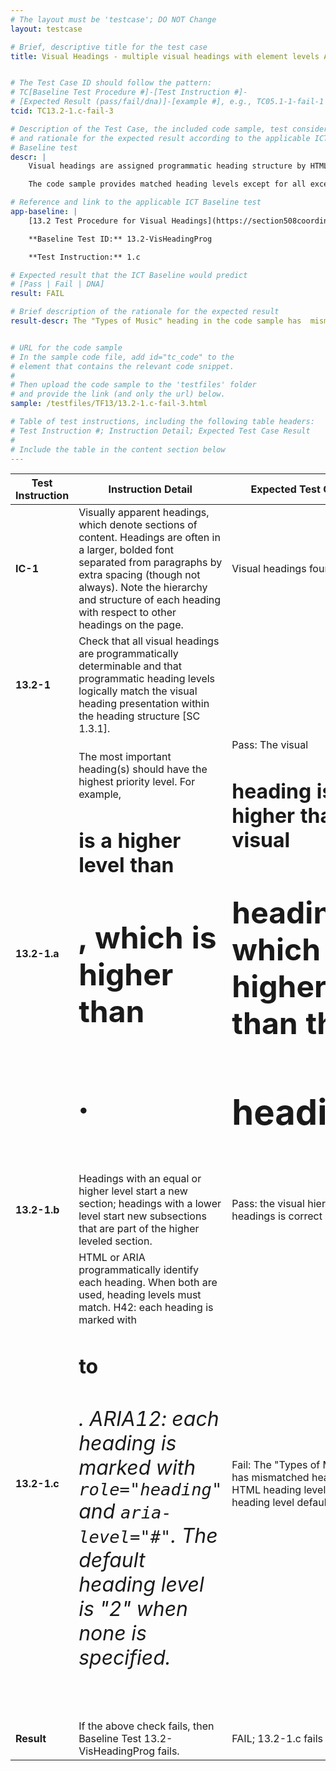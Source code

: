 ```yaml
---
# The layout must be 'testcase'; DO NOT Change
layout: testcase

# Brief, descriptive title for the test case
title: Visual Headings - multiple visual headings with element levels AND role=heading BUT aria-level is not defined


# The Test Case ID should follow the pattern:
# TC[Baseline Test Procedure #]-[Test Instruction #]-
# [Expected Result (pass/fail/dna)]-[example #], e.g., TC05.1-1-fail-1
tcid: TC13.2-1.c-fail-3

# Description of the Test Case, the included code sample, test considerations,
# and rationale for the expected result according to the applicable ICT
# Baseline test
descr: |
    Visual headings are assigned programmatic heading structure by HTML element tag <code><h#></code> and by ARIA attributes <code>role="heading"</code> but <code>h1</code> does not have <code>aria-level="#"</code>. If using HTML and ARIA together, the HTML level and aria level must match.

    The code sample provides matched heading levels except for all except <code>h1</code>. A successful test should identify a FAIL against Baseline 13.2 Visual Headings.

# Reference and link to the applicable ICT Baseline test
app-baseline: |
    [13.2 Test Procedure for Visual Headings](https://section508coordinators.github.io/ICTTestingBaseline/13Structure.html#132-test-procedure-for-visual-headings)

    **Baseline Test ID:** 13.2-VisHeadingProg

    **Test Instruction:** 1.c

# Expected result that the ICT Baseline would predict
# [Pass | Fail | DNA]
result: FAIL

# Brief description of the rationale for the expected result
result-descr: The "Types of Music" heading in the code sample has  mismatched heading levels (HTML heading level is "1". ARIA heading level is not specified and defaults to "2".)


# URL for the code sample
# In the sample code file, add id="tc_code" to the
# element that contains the relevant code snippet.
#
# Then upload the code sample to the 'testfiles' folder
# and provide the link (and only the url) below.
sample: /testfiles/TF13/13.2-1.c-fail-3.html

# Table of test instructions, including the following table headers:
# Test Instruction #; Instruction Detail; Expected Test Case Result
#
# Include the table in the content section below
---
```

| Test Instruction | Instruction Detail | Expected Test Case Result |
|------------------|--------------------|---------------------------|
| **IC-1** | Visually apparent headings, which denote sections of content. Headings are often in a larger, bolded font separated from paragraphs by extra spacing (though not always). Note the hierarchy and structure of each heading with respect to other headings on the page. | Visual headings found. |
| **13.2-1** | Check that all visual headings are programmatically determinable and that programmatic heading levels logically match the visual heading presentation within the heading structure [SC 1.3.1]. |  | 
| **13.2-1.a** | The most important heading(s) should have the highest priority level. For example, <code><h1></code> is a higher level than <code><h2></code>, which is higher than <code><h3></code>. | Pass: The visual <code><h1></code> heading is higher than the visual <code><h2></code> heading, which is higher than the <code><h3></code> headings. |
| **13.2-1.b** | Headings with an equal or higher level start a new section; headings with a lower level start new subsections that are part of the higher leveled section.  | Pass: the visual hierarchy of the headings is correct |
| **13.2-1.c** | HTML or ARIA programmatically identify each heading. When both are used, heading levels must match. H42: each heading is marked with <code><h1></code> to <code><h6></code>. ARIA12: each heading is marked with <code>role="heading"</code> and <code>aria-level="#"</code>. The default heading level is "2" when none is specified. | Fail: The "Types of Music" heading has mismatched heading levels. HTML heading level is 1. ARIA heading level defaults to 2. |
| **Result** | If the above check fails, then Baseline Test 13.2-VisHeadingProg fails. | FAIL; 13.2-1.c fails |
